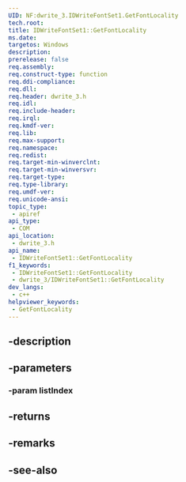 ```yaml
---
UID: NF:dwrite_3.IDWriteFontSet1.GetFontLocality
tech.root: 
title: IDWriteFontSet1::GetFontLocality
ms.date: 
targetos: Windows
description: 
prerelease: false
req.assembly: 
req.construct-type: function
req.ddi-compliance: 
req.dll: 
req.header: dwrite_3.h
req.idl: 
req.include-header: 
req.irql: 
req.kmdf-ver: 
req.lib: 
req.max-support: 
req.namespace: 
req.redist: 
req.target-min-winverclnt: 
req.target-min-winversvr: 
req.target-type: 
req.type-library: 
req.umdf-ver: 
req.unicode-ansi: 
topic_type:
 - apiref
api_type:
 - COM
api_location:
 - dwrite_3.h
api_name:
 - IDWriteFontSet1::GetFontLocality
f1_keywords:
 - IDWriteFontSet1::GetFontLocality
 - dwrite_3/IDWriteFontSet1::GetFontLocality
dev_langs:
 - c++
helpviewer_keywords:
 - GetFontLocality
---
```


## -description

## -parameters

### -param listIndex

## -returns

## -remarks

## -see-also

